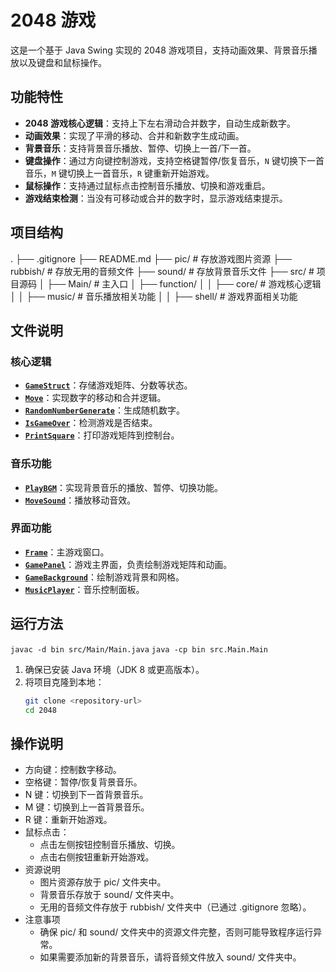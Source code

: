 # 2048 游戏

这是一个基于 Java Swing 实现的 2048 游戏项目，支持动画效果、背景音乐播放以及键盘和鼠标操作。

## 功能特性

- **2048 游戏核心逻辑**：支持上下左右滑动合并数字，自动生成新数字。
- **动画效果**：实现了平滑的移动、合并和新数字生成动画。
- **背景音乐**：支持背景音乐播放、暂停、切换上一首/下一首。
- **键盘操作**：通过方向键控制游戏，支持空格键暂停/恢复音乐，`N` 键切换下一首音乐，`M` 键切换上一首音乐，`R` 键重新开始游戏。
- **鼠标操作**：支持通过鼠标点击控制音乐播放、切换和游戏重启。
- **游戏结束检测**：当没有可移动或合并的数字时，显示游戏结束提示。

## 项目结构
. 
├── .gitignore 
├── README.md 
├── pic/ # 存放游戏图片资源 
├── rubbish/ # 存放无用的音频文件 
├── sound/ # 存放背景音乐文件 
├── src/ # 项目源码 
│ 
├── Main/ # 主入口 
│ 
├── function/ 
    │
    │
    ├── core/ # 游戏核心逻辑 
    │
    │
    ├── music/ # 音乐播放相关功能 
    │
    │
    ├── shell/ # 游戏界面相关功能 
## 文件说明

### 核心逻辑

- **[`GameStruct`](src/function/core/GameStruct.java)**：存储游戏矩阵、分数等状态。
- **[`Move`](src/function/core/Move.java)**：实现数字的移动和合并逻辑。
- **[`RandomNumberGenerate`](src/function/core/RandomNumberGenerate.java)**：生成随机数字。
- **[`IsGameOver`](src/function/core/IsGameOver.java)**：检测游戏是否结束。
- **[`PrintSquare`](src/function/core/PrintSquare.java)**：打印游戏矩阵到控制台。

### 音乐功能

- **[`PlayBGM`](src/function/music/PlayBGM.java)**：实现背景音乐的播放、暂停、切换功能。
- **[`MoveSound`](src/function/music/MoveSound.java)**：播放移动音效。

### 界面功能

- **[`Frame`](src/function/shell/Frame.java)**：主游戏窗口。
- **[`GamePanel`](src/function/shell/GamePanel.java)**：游戏主界面，负责绘制游戏矩阵和动画。
- **[`GameBackground`](src/function/shell/GameBackground.java)**：绘制游戏背景和网格。
- **[`MusicPlayer`](src/function/shell/MusicPlayer.java)**：音乐控制面板。

## 运行方法
`javac -d bin src/Main/Main.java`
`java -cp bin src.Main.Main`

1. 确保已安装 Java 环境（JDK 8 或更高版本）。
2. 将项目克隆到本地：
   ```bash
   git clone <repository-url>
   cd 2048
   ```
## 操作说明
- 方向键：控制数字移动。
- 空格键：暂停/恢复背景音乐。
- N 键：切换到下一首背景音乐。
- M 键：切换到上一首背景音乐。
- R 键：重新开始游戏。
- 鼠标点击：
    - 点击左侧按钮控制音乐播放、切换。
    - 点击右侧按钮重新开始游戏。
- 资源说明
    - 图片资源存放于 pic/ 文件夹中。
    - 背景音乐存放于 sound/ 文件夹中。
    - 无用的音频文件存放于 rubbish/ 文件夹中（已通过 .gitignore 忽略）。
- 注意事项
    - 确保 pic/ 和 sound/ 文件夹中的资源文件完整，否则可能导致程序运行异常。
    - 如果需要添加新的背景音乐，请将音频文件放入 sound/ 文件夹中。